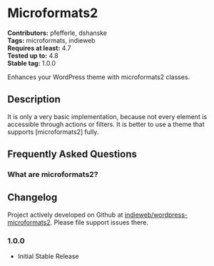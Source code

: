 # Microformats2 #
**Contributors:** pfefferle, dshanske  
**Tags:** microformats, indieweb  
**Requires at least:** 4.7  
**Tested up to:** 4.8  
**Stable tag:** 1.0.0  

Enhances your WordPress theme with microformats2 classes.

## Description ##

It is only a very basic implementation, because not every element is accessible through actions or filters. It is better to use a theme that supports [microformats2] fully.

## Frequently Asked Questions ##

### What are microformats2? ###

## Changelog ##

Project actively developed on Github at [indieweb/wordpress-microformats2](https://github.com/indieweb/wordpress-microformats2). Please file support issues there.

### 1.0.0 ###
* Initial Stable Release
